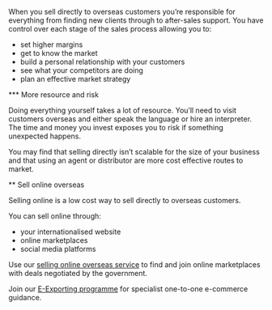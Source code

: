When you sell directly to overseas customers you’re responsible for everything from finding new clients through to after-sales support. You have control over each stage of the sales process allowing you to: 

- set higher margins
- get to know the market
- build a personal relationship with your customers 
- see what your competitors are doing
- plan an effective market strategy

*** More resource and risk

Doing everything yourself takes a lot of resource. You’ll need to visit customers overseas and either speak the language or hire an interpreter. The time and money you invest exposes you to risk if something unexpected happens. 

You may find that selling directly isn’t scalable for the size of your business and that using an agent or distributor are more cost effective routes to market.

** Sell online overseas

Selling online is a low cost way to sell directly to overseas customers. 

You can sell online through:

- your internationalised website
- online marketplaces 
- social media platforms

Use our [selling online overseas service](https://selling-online-overseas.export.great.gov.uk/ "Find online marketplaces") to find and join online marketplaces with deals negotiated by the government.

Join our [E-Exporting programme](https://www.gov.uk/guidance/e-exporting "Sell online with our E-Exporting Programme") for specialist one-to-one e-commerce guidance.

